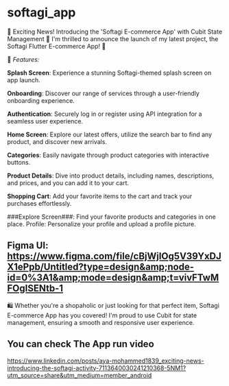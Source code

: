 # softagi_app

🚀 Exciting News! Introducing the 'Softagi E-commerce App' with Cubit State Management 🛒
I'm thrilled to announce the launch of my latest project, the Softagi Flutter E-commerce App! 📱

🌟 *Features:*

**Splash Screen**: Experience a stunning Softagi-themed splash screen on app launch.

**Onboarding**: Discover our range of services through a user-friendly onboarding experience.

**Authentication**: Securely log in or register using API integration for a seamless user experience.

**Home Screen**: Explore our latest offers, utilize the search bar to find any product, and discover new arrivals.

**Categories**: Easily navigate through product categories with interactive buttons.

**Product Details**: Dive into product details, including names, descriptions, and prices, and you can add it to your cart.

**Shopping Cart**: Add your favorite items to the cart and track your purchases effortlessly.

###Explore Screen###: Find your favorite products and categories in one place.
Profile: Personalize your profile and upload a profile picture.

## Figma UI: https://www.figma.com/file/cBjWjIOg5V39YxDJX1ePpb/Untitled?type=design&amp;node-id=0%3A1&amp;mode=design&amp;t=vivFTwMFOgISENtb-1
🛍️ Whether you're a shopaholic or just looking for that perfect item, Softagi E-commerce App has you covered! I'm proud to use Cubit for state management, ensuring a smooth and responsive user experience.

## You can check The App run video 
https://www.linkedin.com/posts/aya-mohammed1839_exciting-news-introducing-the-softagi-activity-7113640030241210368-5NM1?utm_source=share&utm_medium=member_android

